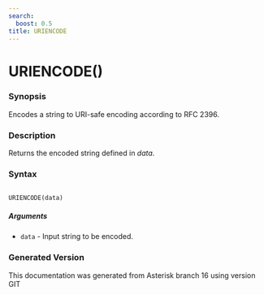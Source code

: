 ```yaml
---
search:
  boost: 0.5
title: URIENCODE
---
```


# URIENCODE()

### Synopsis

Encodes a string to URI-safe encoding according to RFC 2396.

### Description

Returns the encoded string defined in _data_.<br>


### Syntax


```

URIENCODE(data)
```
##### Arguments


* `data` - Input string to be encoded.<br>


### Generated Version

This documentation was generated from Asterisk branch 16 using version GIT 